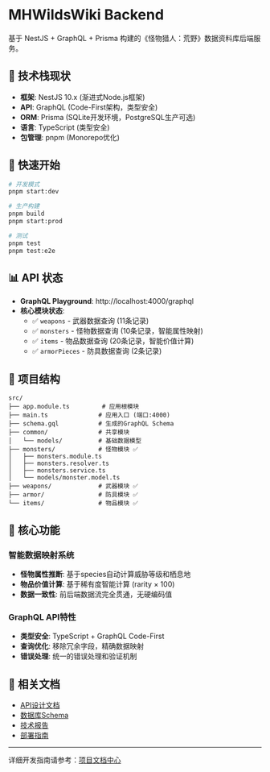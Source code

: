 # MHWildsWiki Backend

基于 NestJS + GraphQL + Prisma 构建的《怪物猎人：荒野》数据资料库后端服务。

## 🎯 技术栈现状

- **框架**: NestJS 10.x (渐进式Node.js框架)
- **API**: GraphQL (Code-First架构，类型安全)
- **ORM**: Prisma (SQLite开发环境，PostgreSQL生产可选)
- **语言**: TypeScript (类型安全)
- **包管理**: pnpm (Monorepo优化)

## 🚀 快速开始

```bash
# 开发模式
pnpm start:dev

# 生产构建
pnpm build
pnpm start:prod

# 测试
pnpm test
pnpm test:e2e
```

## 📊 API 状态

- **GraphQL Playground**: http://localhost:4000/graphql
- **核心模块状态**:
  - ✅ `weapons` - 武器数据查询 (11条记录)
  - ✅ `monsters` - 怪物数据查询 (10条记录，智能属性映射)
  - ✅ `items` - 物品数据查询 (20条记录，智能价值计算)
  - ✅ `armorPieces` - 防具数据查询 (2条记录)

## 📁 项目结构

```
src/
├── app.module.ts         # 应用根模块
├── main.ts              # 应用入口 (端口:4000)
├── schema.gql           # 生成的GraphQL Schema
├── common/              # 共享模块
│   └── models/          # 基础数据模型
├── monsters/            # 怪物模块 ✅
│   ├── monsters.module.ts
│   ├── monsters.resolver.ts
│   ├── monsters.service.ts
│   └── models/monster.model.ts
├── weapons/             # 武器模块 ✅
├── armor/               # 防具模块 ✅
└── items/               # 物品模块 ✅
```

## 🔧 核心功能

### 智能数据映射系统
- **怪物属性推断**: 基于species自动计算威胁等级和栖息地
- **物品价值计算**: 基于稀有度智能计算 (rarity × 100)
- **数据一致性**: 前后端数据流完全贯通，无硬编码值

### GraphQL API特性
- **类型安全**: TypeScript + GraphQL Code-First
- **查询优化**: 移除冗余字段，精确数据映射
- **错误处理**: 统一的错误处理和验证机制

## 🔗 相关文档

- [API设计文档](../../docs/DEVELOPMENT.md#后端开发)
- [数据库Schema](../../packages/database/README.md)
- [技术报告](../../docs/TECHNICAL_REPORTS.md)
- [部署指南](../../docs/DEPLOYMENT.md)

---

详细开发指南请参考：[项目文档中心](../../docs/README.md)
